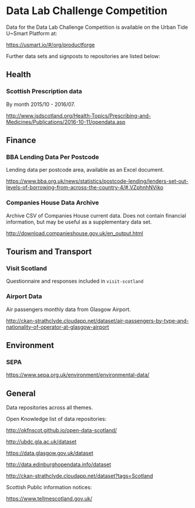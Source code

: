 # Data Lab Challenge Competition

Data for the Data Lab Challenge Competition is available on the Urban Tide U~Smart Platform at:

https://usmart.io/#/org/productforge

Further data sets and signposts to repositories are listed below:

## Health

### Scottish Prescription data

By month 2015/10 - 2016/07.

http://www.isdscotland.org/Health-Topics/Prescribing-and-Medicines/Publications/2016-10-11/opendata.asp

## Finance

### BBA Lending Data Per Postcode

Lending data per postcode area, available as an Excel document.

https://www.bba.org.uk/news/statistics/postcode-lending/lenders-set-out-levels-of-borrowing-from-across-the-country-4/#.VZphnhNViko


### Companies House Data Archive

Archive CSV of Companies House current data. Does not contain financial information, but may be useful as a supplementary data set.

http://download.companieshouse.gov.uk/en_output.html

## Tourism and Transport

### Visit Scotland

Questionnaire and responses included in `visit-scotland`

### Airport Data

Air passengers monthly data from Glasgow Airport.

http://ckan-strathclyde.cloudapp.net/dataset/air-passengers-by-type-and-nationality-of-operator-at-glasgow-airport

## Environment

### SEPA

https://www.sepa.org.uk/environment/environmental-data/

## General

Data repositories across all themes.

Open Knowledge list of data repositories:

http://okfnscot.github.io/open-data-scotland/

http://ubdc.gla.ac.uk/dataset

https://data.glasgow.gov.uk/dataset

http://data.edinburghopendata.info/dataset

http://ckan-strathclyde.cloudapp.net/dataset?tags=Scotland

Scottish Public information notices:

https://www.tellmescotland.gov.uk/
